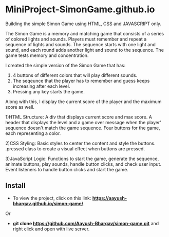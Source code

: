 # MiniProject-SimonGame.github.io
Building the simple Simon Game using HTML, CSS and JAVASCRIPT only.

The Simon Game is a memory and matching game that consists of a series of colored lights and sounds. Players must remember and repeat a sequence of lights and sounds. The sequence starts with one light and sound, and each round adds another light and sound to the sequence. The game tests memory and concentration.

I created the simple version of the Simon Game that has:
1) 4 buttons of different colors that will play different sounds.
2) The seqeunce that the player has to remember and guess keeps increasing after each level.
3) Pressing any key starts the game.

Along with this, I display the current score of the player and the maximum score as well.

1)HTML Structure:
    A div that displays current score and max score.
    A header that displays the level and a game over message when the player' sequence doesn't match the game sequence.
    Four buttons for the game, each representing a color.

2)CSS Styling:
    Basic styles to center the content and style the buttons.
    .pressed class to create a visual effect when buttons are pressed.

3)JavaScript Logic:
    Functions to start the game, generate the sequence, animate buttons, play sounds, handle button clicks, and check user input.
    Event listeners to handle button clicks and start the game.

## Install
- To view the project, click on this link: **https://aayush-bhargav.github.io/simon-game/**

Or

- **git clone https://github.com/Aayush-Bhargav/simon-game.git** and right click and open with live server.
